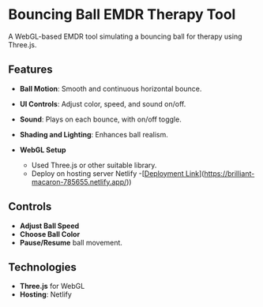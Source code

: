 # Bouncing Ball EMDR Therapy Tool

A WebGL-based EMDR tool simulating a bouncing ball for therapy using Three.js.

## Features

- **Ball Motion**: Smooth and continuous horizontal bounce.
- **UI Controls**: Adjust color, speed, and sound on/off.
- **Sound**: Plays on each bounce, with on/off toggle.
- **Shading and Lighting**: Enhances ball realism.

- **WebGL Setup**
  - Used Three.js or other suitable library.
  - Deploy on hosting server Netlify
  -[[Deployment Link](https://brilliant-macaron-785655.netlify.app/)](https://brilliant-macaron-785655.netlify.app/))
## Controls

- **Adjust Ball Speed**
- **Choose Ball Color**
- **Pause/Resume** ball movement.

## Technologies

- **Three.js** for WebGL
- **Hosting**: Netlify
